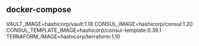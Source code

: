## docker-compose
VAULT_IMAGE=hashicorp/vault:1.18
CONSUL_IMAGE=hashicorp/consul:1.20
CONSUL_TEMPLATE_IMAGE=hashicorp/consul-template:0.39.1
TERRAFORM_IMAGE=hashicorp/terraform:1.10